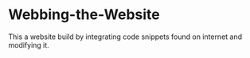 # Webbing-the-Website
This a website build by integrating code snippets found on internet and modifying it. 
